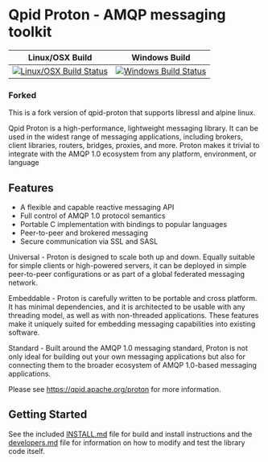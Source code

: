 Qpid Proton - AMQP messaging toolkit
====================================

Linux/OSX Build | Windows Build
----------------|---------------
[![Linux/OSX Build Status](https://travis-ci.org/apache/qpid-proton.svg?branch=master)](https://travis-ci.org/apache/qpid-proton) | [![Windows Build Status](https://ci.appveyor.com/api/projects/status/github/apache/qpid-proton?branch=master&svg=true)](https://ci.appveyor.com/project/ke4qqq/qpid-proton/branch/master)

### Forked
This is a fork version of qpid-proton that supports libressl and alpine linux.

Qpid Proton is a high-performance, lightweight messaging library. It can be
used in the widest range of messaging applications, including brokers, client
libraries, routers, bridges, proxies, and more. Proton makes it trivial to
integrate with the AMQP 1.0 ecosystem from any platform, environment, or
language

Features
--------

  - A flexible and capable reactive messaging API
  - Full control of AMQP 1.0 protocol semantics
  - Portable C implementation with bindings to popular languages
  - Peer-to-peer and brokered messaging
  - Secure communication via SSL and SASL

Universal - Proton is designed to scale both up and down. Equally suitable for
simple clients or high-powered servers, it can be deployed in simple
peer-to-peer configurations or as part of a global federated messaging network.

Embeddable - Proton is carefully written to be portable and cross platform. It
has minimal dependencies, and it is architected to be usable with any threading
model, as well as with non-threaded applications. These features make it
uniquely suited for embedding messaging capabilities into existing software.

Standard - Built around the AMQP 1.0 messaging standard, Proton is not only
ideal for building out your own messaging applications but also for connecting
them to the broader ecosystem of AMQP 1.0-based messaging applications.

Please see <https://qpid.apache.org/proton> for more information.

Getting Started
---------------

See the included [INSTALL.md](INSTALL.md) file for build and install
instructions and the [developers.md](docs/developers.md) file for
information on how to modify and test the library code itself.

